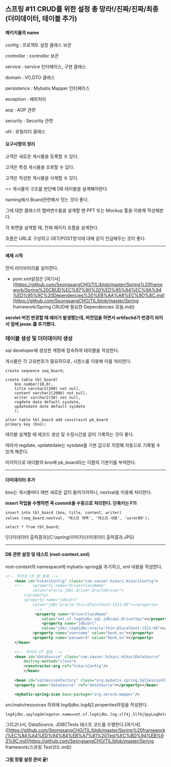 ## 스프링 #11 CRUD를 위한 설정 총 망라!/진짜/진짜/최종(더미데이터, 테이블 추가)



#### 패키지들의 name

config : 프로젝트 설정 클래스 보관

controller : controller 보관

service : service 인터페이스, 구현 클래스

domain : VO,DTO 클래스

persistence : Mybatis Mapper 인터페이스

exception : 예외처리 

aop : AOP 관련

security : Security 관련

util : 유틸리티 클래스



#### 요구사항의 정리

고객은 새로운 게시물을 등록할 수 있다.

고객은 특정 게시물을 조회할 수 있다.

고객은 작성한 게시물을 삭제할 수 있다.

=> 게시물의 구조를 판단해 DB 테이블을 설계해야한다.

naming에서 Board관련해서 짓는 것이 좋다.

그에 대한 클래스의 멤버변수들을 설계할 땐 PPT 또는 Mockup 툴을 이용해 작성해본다.

각 화면을 설계할 때, 전체 페이지 흐름을 설계한다.

흐름은 URL로 구성하고 GET/POST방식에 대해 같이 언급해두는 것이 좋다.

---



#### 예제 시작

먼저 라이브러리를 설치한다.

- pom.xml설정은 [여기서]([https://github.com/SeongsangCHO/TIL/blob/master/Spring%20framework/Spring%20CRUD%EC%97%90%20%ED%95%84%EC%9A%94%ED%95%9C%20Dependencies%20%EB%AA%A8%EC%9D%8C.md](https://github.com/SeongsangCHO/TIL/blob/master/Spring framework/Spring CRUD에 필요한 Dependencies 모음.md))

**servlet 버전 변경할 때 에러가 발생했는데, 버전업을 하면서 artifactid가 번경이 되어서 앞에 javax.를 추가했다.**





### 테이블 생성 및 더미데이터 생성



sql developer에 생성한 계정에 접속하여 테이블을 작성한다.

게시물은 각 고유번호가 필요하므로, 시퀀스를 이용해 이를 처리한다.

```
create sequence seq_board;

create table tbl_board(
    bno number(10,0),
    title varchar2(200) not null,
    content varchar2(2000) not null,
    writer varchar2(50) not null,
    regdate date default sysdate,
    updatedate date default sysdate
    );

alter table tbl_board add constraint pk_board
primary key (bno);
```

테이블 설계할 때 레코드 생성 및 수정시간을 같이 기록하는 것이 좋다.

따라서 regdate, updatedate는 sysdate를 기본 값으로 지정해 자동으로 기록될 수 있게 해준다.

마지막으로 테이블의 bno에 pk_board라는 이름의 기본키를 부여한다.

---



#### 더미데이터 추가

bno는 게시물마다 매번 새로운 값이 들어가야하니, nextval을 이용해 처리한다.

**insert 작업을 수행하면 꼭 commit을 수동으로 처리한다. 단축키는 F11**

```
insert into tbl_board (bno, title, content, writer)
values (seq_board.nextval, '테스트 제목', '테스트 내용', 'usrer00');

select * from tbl_board;
```

![더미데이터 출력결과](C:\spring\이미지\더미데이터 출력결과.JPG)



---

#### DB 관련 설정 및 테스트 (root-context.xml)

root-context의 namespace에 mybatis-spring을 추가하고, xml 내용을 작성한다.



```xml
<!-- 히카리 CP 빈 등록 -->
	<bean id="hikariConfig" class="com.zaxxer.hikari.HikariConfig">
	<!-- 	<property name="driverClassName"
			value="oracle.jdbc.driver.OracleDriver">
		</property>
		<property name="jdbcUrl"
			value="jdbc:oracle:thin:@localhost:1521:XE"></property>
			 -->
			 <property name="driverClassName"
			 	value="net.sf.log4jdbc.sql.jdbcapi.DriverSpy"></property>
			 	<property name="jdbcUrl"
			 	value="jdbc:log4jdbc:oracle:thin:@localhost:1521:XE"></property>
			<property name="username" value="book_ex"></property>
			<property name="password" value="book_ex"></property>
	</bean>	
		
	<!-- 히카리 CP 설정 -->
	<bean id="dataSource" class="com.zaxxer.hikari.HikariDataSource"
		destroy-method="close">
		<constructor-arg ref="hikariConfig"/>
		</bean>
		
	<bean id="sqlSessionFactory" class="org.mybatis.spring.SqlSessionFactoryBean">
	<property name="dataSource" ref="dataSource"></property></bean>

	<mybatis-spring:scan base-package="org.zerock.mapper"/>
```



src/main/resources 하위에 log4jdbc.log4j2.properties파일을 작성한다.

```
log4jdbc.spylogdelegator.name=net.sf.log4jdbc.log.slf4j.Slf4jSpyLogDelegator
```



그리고나서, DataSource, JDBCTests 테스트 코드를 수행한다.[여기서]([https://github.com/SeongsangCHO/TIL/blob/master/Spring%20framework/%EC%8A%A4%ED%94%84%EB%A7%81%20Test%EC%BD%94%EB%93%9C.md](https://github.com/SeongsangCHO/TIL/blob/master/Spring framework/스프링 Test코드.md))



#### 그럼 정말 설정 준비 끝!



